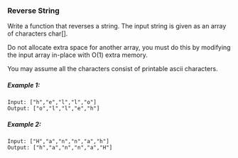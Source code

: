 ### Reverse String
Write a function that reverses a string. The input string is given as an array of characters char[].

Do not allocate extra space for another array, you must do this by modifying the input array in-place with O(1) extra memory.

You may assume all the characters consist of printable ascii characters.

 

##### Example 1:
```
Input: ["h","e","l","l","o"]
Output: ["o","l","l","e","h"]
```
##### Example 2:
```
Input: ["H","a","n","n","a","h"]
Output: ["h","a","n","n","a","H"]
```
